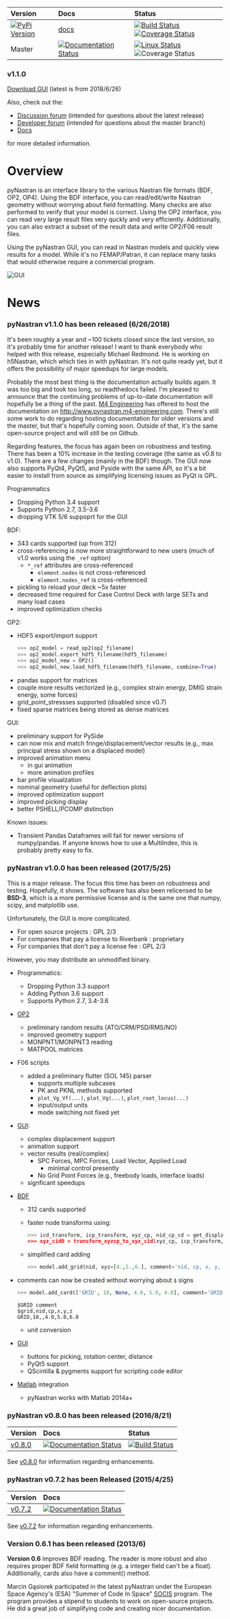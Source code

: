 
|  Version  | Docs  | Status |
| :--- 	  | :--- 	  | :--- 	  |
|  [![PyPi Version](https://img.shields.io/pypi/v/pynastran.svg)](https://pypi.python.org/pypi/pyNastran) | [docs](http://pynastran.m4-engineering.com/1.1.0/) | [![Build Status](https://img.shields.io/travis/SteveDoyle2/pyNastran/v1.1.svg)](https://travis-ci.org/SteveDoyle2/pyNastran) [![Coverage Status](https://img.shields.io/coveralls/SteveDoyle2/pyNastran/v1.1.svg)](https://coveralls.io/github/SteveDoyle2/pyNastran?branch=v1.1) |
|   Master | [![Documentation Status](https://readthedocs.org/projects/pynastran-git/badge/?version=latest)](http://pynastran-git.readthedocs.io/en/latest/?badge=latest) | [![Linux Status](https://img.shields.io/travis/SteveDoyle2/pyNastran/master.svg)](https://travis-ci.org/SteveDoyle2/pyNastran) ![Coverage Status](https://coveralls.io/repos/github/SteveDoyle2/pyNastran/badge.svg?branch=master) |



<!---
[![Windows Status](https://ci.appveyor.com/api/projects/status/1qau107h43mbgghi/branch/master?svg=true)](https://ci.appveyor.com/project/SteveDoyle2/pynastran)

[![codecov](https://codecov.io/gh/SteveDoyle2/pyNastran/branch/master/graph/badge.svg)](https://codecov.io/gh/SteveDoyle2/pyNastran)

[![Coverage Status](https://img.shields.io/coveralls/SteveDoyle2/pyNastran/master.svg)](https://coveralls.io/github/SteveDoyle2/pyNastran?branch=master)
--->

<!---

[![Build status](https://ci.appveyor.com/api/projects/status/1qau107h43mbgghi/branch/master?svg=true)](https://ci.appveyor.com/project/SteveDoyle2/pynastran/branch/master)

[![Build status](https://ci.appveyor.com/api/projects/status/1qau107h43mbgghi?svg=true)](https://ci.appveyor.com/project/SteveDoyle2/pynastran)

[![Build Status](https://travis-ci.org/SteveDoyle2/pyNastran.png)](https://travis-ci.org/SteveDoyle2/pyNastran)
[![Coverage Status](https://coveralls.io/repos/github/SteveDoyle2/pyNastran/badge.svg?branch=master)](https://coveralls.io/github/SteveDoyle2/pyNastran?branch=master)
[![Requirements Status](https://img.shields.io/requires/github/SteveDoyle2/pyNastran/master.svg)](https://requires.io/github/SteveDoyle2/pyNastran/requirements/?branch=master)	|
--->

### v1.1.0

[Download GUI](https://sourceforge.net/projects/pynastran/files/?source=navbar) (latest is from 2018/6/26)

<!---
[Doumentation](http://pynastran-git.readthedocs.org/en/latest/index.html)
--->

Also, check out the:
  * [Discussion forum](http://groups.google.com/group/pynastran-discuss) (intended for questions about the latest release)
  * [Developer forum](http://groups.google.com/group/pynastran-dev) (intended for questions about the master branch)
  * [Docs](http://pynastran.m4-engineering.com/1.1.0/)

for more detailed information.

<!--- this isn't setup... -->
<!--- http://stevedoyle2.github.io/pyNastran/ --->

# Overview

pyNastran is an interface library to the various Nastran file formats (BDF, OP2, OP4).  Using the BDF interface, you can read/edit/write Nastran geometry without worrying about field formatting.  Many checks are also performed to verify that your model is correct.  Using the OP2 interface, you can read very large result files very quckly and very efficiently.  Additionally, you can also extract a subset of the result data and write OP2/F06 result files.

Using the pyNastran GUI, you can read in Nastran models and quickly view results for a model.  While it's no FEMAP/Patran, it can replace many tasks that would otherwise require a commercial program.

![GUI](https://github.com/SteveDoyle2/pynastran/blob/master/pyNastran/gui/images/caero.png)


<!--- Ripped off meshio  --->
<!--- [![Build Status](https://travis-ci.org/SteveDoyle2/pyNastran.svg?branch=master)](https://travis-ci.org/SteveDoyle2/pyNastran)  --->
<!--- [![codecov.io](https://codecov.io/github/SteveDoyle2/pyNastran/coverage.svg?branch=master)](https://codecov.io/github/SteveDoyle2/pyNastran?branch=master)  --->

<!--- ## pyNastran v0.8.0 has NOT been released (8/21/2016)   --->
<!--- [Download pyNastran v0.8] (https://github.com/SteveDoyle2/pyNastran/releases)  --->

<!---
### pyNastran v1.2.0 has not been released (x/xx/2019)

I keep saying to myself there's not much to add, but Nastran is huge.  Beyond HDF5
support in the BDF, I'm a huge fan of the new ability to keep track of which include file a
card came from and write it as a separate file.  It's limited in usefulness, but very handy
in certain cases.  There's a new (still preliminary) superelement capability.  I'm far
from a superelement expert, but it's probably useful.

The OP2 reader now supports SORT2 along with much improved random results reading.
If you're using 60+ GB OP2s, you also might have had issues with RAM usage in the past.
With the new ability to dump the OP2 directly to HDF5, this should not be an as much of
an issue.  It's not 100% implemented, so let me know if you need it for another result.

Regarding the GUI, there are also some neat new features.  Groups finally work right.
Logging has been dramatically sped up so the GUI loads faster and you can load Nastran
models even faster if you disable additional results (e.g., element quality).

Finally, Python 2.7 is end of life.  Numpy, scipy, and matplotlib have all dropped Python 2.7 support.  It's time for pyNastran to as well.  The OP2 reader is 30% faster in Python 3.6+ than Python 2.7, so it's not all bad!

Programmatics:
 - This is the last Python 2.7 release.
 - Dropping Python 3.5 support
 - Supports Python 2.7, 3.6-3.7
 - GUI is compatible with PyQt4/PyQt5 as well as PySide/PySide2

BDF:
 - 373 cards supported (up from 343)
 - added abiltity to write models to separate include files
     ```python
     >>> model = BDF()
     >>> model.read_bdf(bdf_filename, save_file_structure=True)
     >>> model.write_bdfs(out_filenames, relative_dirname=None, is_windows=None)
     >>> ifile = model.grids[1].ifile
     ```

 - HDF5 import/export
      ```python
     >>> model = read_bdf(bdf_filename)
     >>> model.export_hdf5_filename(hdf5_filename)
     >>> model_new = OP2()
     >>> model_new.load_hdf5_filename(hdf5_filename)
     ```

 - preliminary superelement support
     ```python
     >>> model.read_bdf(bdf_filename)
     >>> model.superelement_models[1].nodes
     ```


OP2:
 - reorganization of random op2 results into op2.results.psd (or ato, no, crm, rms) to aide in finding data
 - reorganization of op2 class to reduce number of functions in the object.  This affects any custom table reading.
 - improved optimzation response reading
 - limited SORT2 support
 - fixed CD transformation bug for BOUGV1 and BOPHIG1 tables
 - Improved HDF5 export/import support (e.g., matrices, random results)

 - Can optionally save directly to HDF5 instead of numpy (limited).
 - Loading OP2s to an HDF5 file to decrease memory usage
      ```python
     >>> op2_model = OP2()
     >>> op2_model.load_as_h5 = True
     >>> op2_model.read_op2(op2_filename)
     ```
 - TODO: CD transforms for cylindrical/spherical displacement, velocity, acceleration, forces.  This shouldn't be terrible.

OP2Geom:
 - HDF5 support
 - reading EQEXIN/S, GPT, GPDT, CSTM/S tables (recovery of nodes & coordinate with OP2Geom)
 - fixed theta/mcid reading for CTRIA3/CQUAD4
 - fixed CQUAD8 bug

GUI:
 - sped up HTML logging
 - much improved groups menu
 - options for Nastran in preferences menu to speed up loading/limit memory usage
 - pyNastran BDF pickle reading
 - pyNastran OP2 HDF5 reading (not MSC's format)
 - visualization when pickling nodes/elements
 - min/max labels
 - highlight menu
 - Patran-style colors
 - custom force vectors
 - AVL support


Known issues:
 - Transient Pandas Dataframes will fail for newer versions of numpy/pandas.  If anyone knows how to use a MultiIndex,
 - CD transforms
This should be hidden...


### pyNastran v1.2 has not been released (2019/4/15xx)
OP2:
 - OP2 write support
 - TODO: stress transforms.  This is probably a bit of work.

### pyNastran v1.1.1 has not been released (x/xx/xx)
This should be hidden...

--->

# News

### pyNastran v1.1.0 has been released (6/26/2018)

It's been roughly a year and ~100 tickets closed since the last version, so it's probably
time for another release!   I want to thank everybody who helped with this release, especially
Michael Redmond.  He is working on h5Nastran, which which ties in with pyNastran.  It's not quite
ready yet, but it offers the possibility of major speedups for large models.


Probably the most best thing is the documentation actually builds again.  It was too big
and took too long, so readthedocs failed.  I'm pleased to announce that the continuing
problems of up-to-date documentation will hopefully be a thing of the past.  [M4 Engineering](http://www.m4-engineering.com)
has offered to host the documentation on http://www.pynastran.m4-engineering.com.
There's still some work to do regarding hosting documentation for older versions and the master,
but that's hopefully coming soon.  Outside of that, it's the same open-source project
and will still be on Github.

Regarding features, the focus has again been on robustness and testing.  There has been
a 10% increase in the testing coverage (the same as v0.8 to v1.0).  There are a few
changes (mainly in the BDF) though.  The GUI now also supports PyQt4, PyQt5, and Pyside
with the same API, so it's a bit easier to install from source as simplifying licensing
issues as PyQt is GPL.

Programmatics
 - Dropping Python 3.4 support
 - Supports Python 2.7, 3.5-3.6
 - dropping VTK 5/6 suppoprt for the GUI

BDF:
 - 343 cards supported (up from 312)
 - cross-referencing is now more straightforward to new users (much of v1.0 works using the `_ref` option)
   - ``*_ref`` attributes are cross-referenced
      - ``element.nodes`` is not cross-referenced
      - ``element.nodes_ref`` is cross-referenced
 - pickling to reload your deck ~5x faster
 - decreased time required for Case Control Deck with large SETs and many load cases
 - improved optimization checks

OP2:
 - HDF5 export/import support
      ```python
     >>> op2_model = read_op2(op2_filename)
     >>> op2_model.export_hdf5_filename(hdf5_filename)
     >>> op2_model_new = OP2()
     >>> op2_model_new.load_hdf5_filename(hdf5_filename, combine=True)
     ```
 - pandas support for matrices
 - couple more results vectorized (e.g., complex strain energy, DMIG strain energy, some forces)
 - grid_point_stressses supported (disabled since v0.7)
 - fixed sparse matrices being stored as dense matrices

GUI:
 - preliminary support for PySide
 - can now mix and match fringe/displacement/vector results (e.g., max principal stress shown on a displaced model)
 - improved animation menu
    - in gui animation
    - more animation profiles
 - bar profile visualzation
 - nominal geometry (useful for deflection plots)
 - improved optimization support
 - improved picking display
 - better PSHELL/PCOMP distinction

Known issues:
 - Transient Pandas Dataframes will fail for newer versions of numpy/pandas.  If anyone knows how to use a MultiIndex,
   this is probably pretty easy to fix.

### pyNastran v1.0.0 has been released (2017/5/25)
This is a major release.  The focus this time has been on robustness and testing.
Hopefully, it shows.  The software has also been relicensed to be **BSD-3**, which
is a more permissive license and is the same one that numpy, scipy, and
matplotlib use.

Unfortunately, the GUI is more complicated.
 - For open source projects : GPL 2/3
 - For companies that pay a license to Riverbank : proprietary
 - For companies that don't pay a license fee : GPL 2/3

However, you may distribute an unmodified binary.

 - Programmatics:
   - Dropping Python 3.3 support
   - Adding Python 3.6 support
   - Supports Python 2.7, 3.4-3.6

 - [OP2](http://pynastran-git.readthedocs.io/en/latest/quick_start/op2_demo.html)
   - preliminary random results (ATO/CRM/PSD/RMS/NO)
   - improved geometry support
   - MONPNT1/MONPNT3 reading
   - MATPOOL matrices

 - F06 scripts
   - added a preliminary flutter (SOL 145) parser
     - supports multiple subcases
     - PK and PKNL methods supported
     - `plot_Vg_Vf(...)`, `plot_Vg(...)`, `plot_root_locus(...)`
     - input/output units
     - mode switching not fixed yet

 - [GUI](http://pynastran-git.readthedocs.io/en/latest/quick_start/gui.html):
   - complex displacement support
   - animation support
   - vector results (real/complex)
      - SPC Forces, MPC Forces, Load Vector, Applied Load
        - minimal control presently
      - No Grid Point Forces (e.g., freebody loads, interface loads)
   - signficant speedups

 - [BDF](http://pynastran-git.readthedocs.io/en/latest/quick_start/bdf_demo.html)
   - 312 cards supported
   - faster node transforms using:

     ```python
     >>> icd_transform, icp_transform, xyz_cp, nid_cp_cd = get_displacement_index_xyz_cp_cd(dtype='float64, sort_ids=True)
     >>> xyz_cid0 = transform_xyzcp_to_xyz_cid(xyz_cp, icp_transform, cid=0, in_place=False)
     ```

   - simplified card adding
     ```python
     >>> model.add_grid(nid, xyz=[4.,5.,6.], comment='nid, cp, x, y, z')
     ```

- comments can now be created without worrying about `$` signs

     ```python
     >>> model.add_card(['GRID', 10, None, 4.0, 5.0, 6.0], comment='GRID comment\ngrid,nid,cp,x,y,z')
     ```
     ```
     $GRID comment
     $grid,nid,cp,x,y,z
     GRID,10,,4.0,5.0,6.0
     ```

   - unit conversion

- [GUI](http://pynastran-git.readthedocs.io/en/latest/quick_start/gui.html)
   - buttons for picking, rotation center, distance
   - PyQt5 support
   - QScintilla & pygments support for scripting code editor

- [Matlab](http://pynastran-git.readthedocs.io/en/latest/quick_start/matlab.html) integration
   - pyNastran works with Matlab 2014a+

### pyNastran v0.8.0 has been released (2016/8/21)

|  Version  | Docs  | Status |
| :--- 	  | :--- 	  | :--- 	  |
|  [v0.8.0](https://github.com/SteveDoyle2/pyNastran/releases) | [![Documentation Status](https://readthedocs.org/projects/pynastran-git/badge/?version=v0.8)](http://pynastran-git.readthedocs.io/en/v0.8.0/?badge=v0.8.0) | [![Build Status](https://img.shields.io/travis/SteveDoyle2/pyNastran/v0.8.svg)](https://travis-ci.org/SteveDoyle2/pyNastran)  |

<!---

[![Build status](https://ci.appveyor.com/api/projects/status/1qau107h43mbgghi/branch/master?svg=true)](https://ci.appveyor.com/project/SteveDoyle2/pynastran/branch/master)

[![Build status](https://ci.appveyor.com/api/projects/status/1qau107h43mbgghi?svg=true)](https://ci.appveyor.com/project/SteveDoyle2/pynastran)

[![Build Status](https://travis-ci.org/SteveDoyle2/pyNastran.png)](https://travis-ci.org/SteveDoyle2/pyNastran)
[![Requirements Status](https://img.shields.io/requires/github/SteveDoyle2/pyNastran/master.svg)](https://requires.io/github/SteveDoyle2/pyNastran/requirements/?branch=master)	|
--->

See [v0.8.0](https://github.com/SteveDoyle2/pyNastran/releases/tag/v0.8.0) for information regarding enhancements.

### pyNastran v0.7.2 has been Released (2015/4/25)

|  Version  | Docs  |
| :--- 	  | :--- 	  |
|  [v0.7.2](https://github.com/SteveDoyle2/pyNastran/releases) |  [![Documentation Status](https://readthedocs.org/projects/pynastran-git/badge/?version=v0.7.2)](http://pynastran-git.readthedocs.io/en/v0.7.2/?badge=v0.7.2) |

See [v0.7.2](https://github.com/SteveDoyle2/pyNastran/releases) for information regarding enhancements.

### Version 0.6.1 has been released (2013/6)
**Version 0.6** improves BDF reading.  The reader is more robust and also requires proper BDF field formatting (e.g. a integer field can't be a float).  Additionally, cards also have a comment() method.

Marcin Gąsiorek participated in the latest pyNastran under the European Space Agency's (ESA) "Summer of Code In Space" [SOCIS](http://sophia.estec.esa.int/socis2012/?q=node/13) program.  The program provides a stipend to students to work on open-source projects.
He did a great job of simplifying code and creating nicer documentation.

